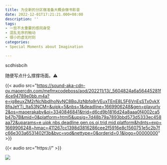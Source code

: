 ```yaml
---
title: 为全新的分区做准备大概会做书影音
date: 2022-12-01T17:21:21.000+08:00
description: ''
tags:
- 一些不太重要的感同身受
- 混乱无序的触动
- 很小的虚无时刻
categories:
- Special Moments about Imagination

---
```

scdhisbcih

随便写点什么撑撑场面。⚠



{{< audio src="https://sound-aka-cdn-ov.maoercdn.com/mefmxcodeboss/aod/202211/13/_5604824a6a56445281f4ce94789e0bb.m4a?e=ig8euxZM2rNcNbdlhoNvNC8BqJIzNbfq9rVEuxTEnE8L5F6VnEsSTx0vkX8fqJeYTj_lta53NCM=&uipk=5&nbs=1&deadline=1669906248&gen=playurlv2&os=maoerakabv&oi=3340846841&trid=d6cd9b1816d24a8aaa0f4002ca5b47b7B&mid=0&platform=html5&upsig=7d48b79a7893bbd573d5333ec458aa72&uparams=e,uipk,nbs,deadline,gen,os,oi,trid,mid,platform&hdnts=exp=1669906248~hmac=411267cc1398d3816286cee2f5916e8c1560751e5c2b7fc66e303a6531402f3b&bvc=vod&nettype=0&orderid=0,1&logo=00000000" >}}

{{< audio src="https://" >}}



![](/uploads/maxim-berg-tce45yizja0-unsplash.jpg)